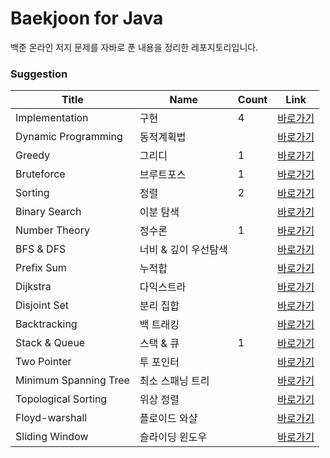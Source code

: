 # Baekjoon for Java

백준 온라인 저지 문제를 자바로 푼 내용을 정리한 레포지토리입니다.


### Suggestion

| Title                 | Name                 | Count | Link                                                                                    |
| --------------------- | -------------------- | ----- | --------------------------------------------------------------------------------------- |
| Implementation        | 구현                 | 4     | [바로가기](https://github.com/sgn07124/Algorithm/blob/main/Implementation)      |
| Dynamic Programming   | 동적계획법           |     | [바로가기](https://github.com/sgn07124/Algorithm/tree/main/Dynamic%20Programming)  |
| Greedy                | 그리디               | 1     | [바로가기](https://github.com/sgn07124/Algorithm/tree/main/Greedy)              |
| Bruteforce            | 브루트포스           | 1     | [바로가기](https://github.com/sgn07124/Algorithm/blob/main/Bruteforce)          |
| Sorting               | 정렬                 | 2     | [바로가기](https://github.com/sgn07124/Algorithm/tree/main/Sorting)             |
| Binary Search         | 이분 탐색            |      | [바로가기](https://github.com/sgn07124/Algorithm/tree/main/Binary%20Search)        |
| Number Theory        | 정수론      | 1     | [바로가기](https://github.com/sgn07124/Algorithm/tree/main/Number%20Theory)       |
| BFS & DFS             | 너비 & 깊이 우선탐색 |     | [바로가기](https://github.com/sgn07124/Algorithm/tree/main/BFS%20%26%20DFS)              |
| Prefix Sum            | 누적합               |      | [바로가기](https://github.com/sgn07124/Algorithm/tree/main/Prefix%20Sum)           |
| Dijkstra              | 다익스트라           |      | [바로가기](https://github.com/sgn07124/Algorithm/tree/main/Dijkstra)            |
| Disjoint Set          | 분리 집합            |      | [바로가기](https://github.com/sgn07124/Algorithm/tree/main/Disjoint%20Set)         |
| Backtracking          | 백 트래킹            |      | [바로가기](https://github.com/sgn07124/Algorithm/tree/main/Backtracking)        |
| Stack & Queue         | 스택 & 큐            | 1     | [바로가기](https://github.com/sgn07124/Algorithm/tree/main/Stack%20&%20Queue)          |
| Two Pointer           | 투 포인터            |      | [바로가기](https://github.com/sgn07124/Algorithm/tree/main/Two%20Pointer)          |
| Minimum Spanning Tree | 최소 스패닝 트리     |      | [바로가기](https://github.com/sgn07124/Algorithm/tree/main/Minimum%20Spanning%20Tree) |
| Topological Sorting   | 위상 정렬            |      | [바로가기](https://github.com/sgn07124/Algorithm/tree/main/Topological%20Sorting)  |
| Floyd-warshall        | 플로이드 와샬        |      | [바로가기](https://github.com/sgn07124/Algorithm/tree/main/Floyd-warshall)       |
| Sliding Window        | 슬라이딩 윈도우      |      | [바로가기](https://github.com/sgn07124/Algorithm/tree/main/Sliding%20Window)       |
